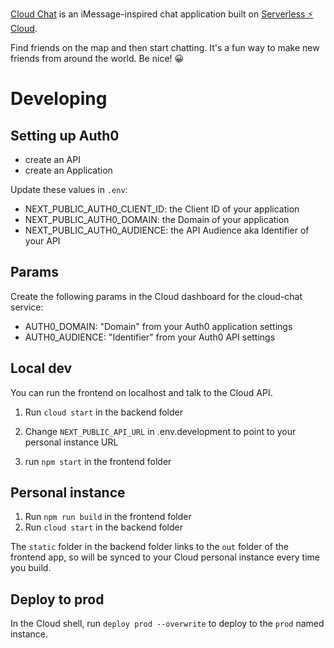 [Cloud Chat](https://distributed-source-t9cms.cloud.serverless.com) is an iMessage-inspired chat application built on [Serverless ⚡️ Cloud](https://serverless.github.io/cloud/).

Find friends on the map and then start chatting. It's a fun way to make new friends from around the world. Be nice! 😀

# Developing

## Setting up Auth0

- create an API
- create an Application

Update these values in `.env`:

- NEXT_PUBLIC_AUTH0_CLIENT_ID: the Client ID of your application
- NEXT_PUBLIC_AUTH0_DOMAIN: the Domain of your application
- NEXT_PUBLIC_AUTH0_AUDIENCE: the API Audience aka Identifier of your API

## Params

Create the following params in the Cloud dashboard for the cloud-chat service:

- AUTH0_DOMAIN: "Domain" from your Auth0 application settings
- AUTH0_AUDIENCE: "Identifier" from your Auth0 API settings

## Local dev

You can run the frontend on localhost and talk to the Cloud API.

1. Run `cloud start` in the backend folder

1. Change `NEXT_PUBLIC_API_URL` in .env.development to point to your personal instance URL

1. run `npm start` in the frontend folder

## Personal instance

1. Run `npm run build` in the frontend folder
1. Run `cloud start` in the backend folder

The `static` folder in the backend folder links to the `out` folder of the frontend app, so will be synced to your Cloud personal instance every time you build.

## Deploy to prod

In the Cloud shell, run `deploy prod --overwrite` to deploy to the `prod` named instance.
